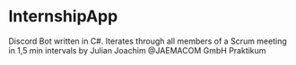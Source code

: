 # InternshipApp
Discord Bot written in C#. Iterates through all members of a Scrum meeting in 1,5 min intervals
by Julian Joachim @JAEMACOM GmbH Praktikum
